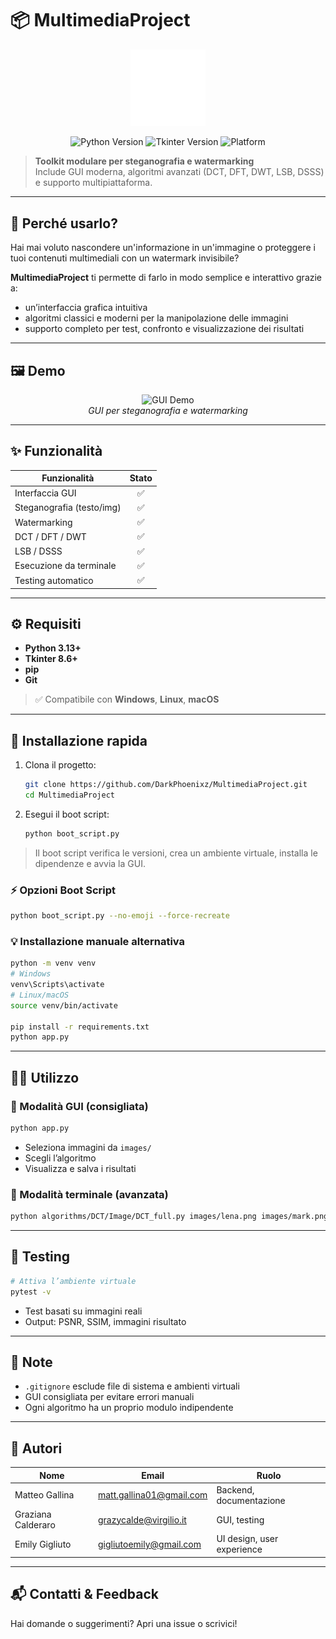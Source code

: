 # 📦 MultimediaProject

<p align="center">
  <img src="githubDecors/logo.png" width="120" alt="Project Logo"/>
</p>

<p align="center">
  <img src="https://img.shields.io/badge/python-3.13%2B-blue" alt="Python Version">
  <img src="https://img.shields.io/badge/tkinter-8.6%2B-blueviolet" alt="Tkinter Version">
  <img src="https://img.shields.io/badge/platform-Windows%20%7C%20Linux%20%7C%20macOS-lightgrey" alt="Platform">
</p>

> **Toolkit modulare per steganografia e watermarking**  
> Include GUI moderna, algoritmi avanzati (DCT, DFT, DWT, LSB, DSSS) e supporto multipiattaforma.

---

## 🎯 Perché usarlo?

Hai mai voluto nascondere un'informazione in un'immagine o proteggere i tuoi contenuti multimediali con un watermark invisibile?

**MultimediaProject** ti permette di farlo in modo semplice e interattivo grazie a:
- un’interfaccia grafica intuitiva
- algoritmi classici e moderni per la manipolazione delle immagini
- supporto completo per test, confronto e visualizzazione dei risultati

---

## 🖼️ Demo

<p align="center">
  <img src="githubDecors/example.gif" width="600" alt="GUI Demo"/>
  <br/>
  <i>GUI per steganografia e watermarking</i>
</p>

---

## ✨ Funzionalità

| Funzionalità            | Stato |
|-------------------------|:-----:|
| Interfaccia GUI         | ✅     |
| Steganografia (testo/img) | ✅   |
| Watermarking            | ✅     |
| DCT / DFT / DWT         | ✅     |
| LSB / DSSS              | ✅     |
| Esecuzione da terminale | ✅     |
| Testing automatico      | ✅     |

---

## ⚙️ Requisiti

- **Python 3.13+**
- **Tkinter 8.6+**
- **pip**
- **Git**

> ✅ Compatibile con **Windows**, **Linux**, **macOS**

---

## 🚀 Installazione rapida

1. Clona il progetto:
   ```bash
   git clone https://github.com/DarkPhoenixz/MultimediaProject.git
   cd MultimediaProject
   ```

2. Esegui il boot script:
   ```bash
   python boot_script.py
   ```

> Il boot script verifica le versioni, crea un ambiente virtuale, installa le dipendenze e avvia la GUI.

### ⚡ Opzioni Boot Script
```bash
python boot_script.py --no-emoji --force-recreate
```

### 💡 Installazione manuale alternativa
```bash
python -m venv venv
# Windows
venv\Scripts\activate
# Linux/macOS
source venv/bin/activate

pip install -r requirements.txt
python app.py
```

---

## 🧑‍💻 Utilizzo

### 🔹 Modalità GUI (consigliata)
```bash
python app.py
```
- Seleziona immagini da `images/`
- Scegli l’algoritmo
- Visualizza e salva i risultati

### 🔹 Modalità terminale (avanzata)
```bash
python algorithms/DCT/Image/DCT_full.py images/lena.png images/mark.png
```

---

## 🧪 Testing

```bash
# Attiva l’ambiente virtuale
pytest -v
```
- Test basati su immagini reali
- Output: PSNR, SSIM, immagini risultato

---

## 📎 Note
- `.gitignore` esclude file di sistema e ambienti virtuali
- GUI consigliata per evitare errori manuali
- Ogni algoritmo ha un proprio modulo indipendente

---

## 👥 Autori

| Nome               | Email                         | Ruolo                        |
|--------------------|-------------------------------|------------------------------|
| Matteo Gallina     | matt.gallina01@gmail.com      | Backend, documentazione      |
| Graziana Calderaro | grazycalde@virgilio.it        | GUI, testing                  |
| Emily Gigliuto     | gigliutoemily@gmail.com       | UI design, user experience   |

---

## 📬 Contatti & Feedback

Hai domande o suggerimenti? Apri una issue o scrivici!
